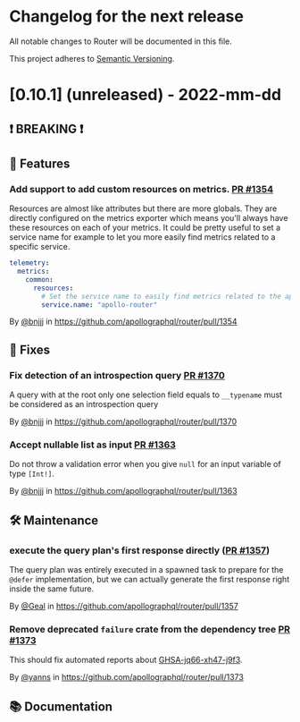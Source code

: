 # Changelog for the next release

All notable changes to Router will be documented in this file.

This project adheres to [Semantic Versioning](https://semver.org/spec/v2.0.0.html).

<!-- <THIS IS AN EXAMPLE, DO NOT REMOVE>

# [x.x.x] (unreleased) - 2022-mm-dd
> Important: X breaking changes below, indicated by **❗ BREAKING ❗**
## ❗ BREAKING ❗
## 🚀 Features
## 🐛 Fixes
## 🛠 Maintenance
## 📚 Documentation

## Example section entry format

### **Headline** ([Issue #ISSUE_NUMBER](https://github.com/apollographql/router/issues/ISSUE_NUMBER))

Description! And a link to a [reference](http://url)

By [@USERNAME](https://github.com/USERNAME) in https://github.com/apollographql/router/pull/PULL_NUMBER
-->

# [0.10.1] (unreleased) - 2022-mm-dd
## ❗ BREAKING ❗
## 🚀 Features

### Add support to add custom resources on metrics. [PR #1354](https://github.com/apollographql/router/pull/1354)

Resources are almost like attributes but there are more globals. They are directly configured on the metrics exporter which means you'll always have these resources on each of your metrics. It could be pretty useful to set
a service name for example to let you more easily find metrics related to a specific service.

```yaml
telemetry:
  metrics:
    common:
      resources:
        # Set the service name to easily find metrics related to the apollo-router in your metrics dashboards
        service.name: "apollo-router"
```

By [@bnjjj](https://github.com/bnjjj) in https://github.com/apollographql/router/pull/1354

## 🐛 Fixes

### Fix detection of an introspection query [PR #1370](https://github.com/apollographql/router/pull/1370)

A query with at the root only one selection field equals to `__typename` must be considered as an introspection query

By [@bnjjj](https://github.com/bnjjj) in https://github.com/apollographql/router/pull/1370

### Accept nullable list as input [PR #1363](https://github.com/apollographql/router/pull/1363)

Do not throw a validation error when you give `null` for an input variable of type `[Int!]`.

By [@bnjjj](https://github.com/bnjjj) in https://github.com/apollographql/router/pull/1363


## 🛠 Maintenance

### execute the query plan's first response directly  ([PR #1357](https://github.com/apollographql/router/issues/1357))

The query plan was entirely executed in a spawned task to prepare for the `@defer` implementation, but we can actually
generate the first response right inside the same future.

By [@Geal](https://github.com/Geal) in https://github.com/apollographql/router/pull/1357

### Remove deprecated `failure` crate from the dependency tree [PR #1373](https://github.com/apollographql/router/pull/1373)

This should fix automated reports about [GHSA-jq66-xh47-j9f3](https://github.com/advisories/GHSA-jq66-xh47-j9f3).

By [@yanns](https://github.com/yanns) in https://github.com/apollographql/router/pull/1373

## 📚 Documentation
